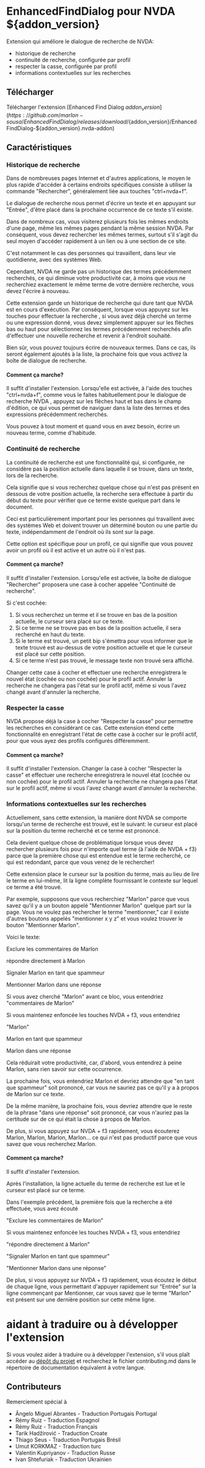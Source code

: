 # EnhancedFindDialog pour NVDA ${addon_version}
Extension qui améliore le dialogue de recherche de NVDA:

* historique de recherche
* continuité de recherche, configurée par profil
* respecter la casse, configurée par profil
* informations contextuelles sur les recherches

## Télécharger
Télécharger l'extension [Enhanced Find Dialog ${addon_version}](https://github.com/marlon-sousa/EnhancedFindDialog/releases/download/${addon_version}/EnhancedFindDialog-${addon_version}.nvda-addon)

## Caractéristiques

### Historique de recherche
Dans de nombreuses pages Internet et d'autres applications, le moyen le plus rapide d'accéder à certains endroits spécifiques consiste à utiliser la commande "Rechercher", généralement liée aux touches "ctrl+nvda+f".

Le dialogue de recherche nous permet d'écrire un texte et en appuyant sur "Entrée", d'être placé dans la prochaine occurrence de ce texte s'il existe.

Dans de nombreux cas, vous visiterez plusieurs fois les mêmes endroits d'une page, même les mêmes pages pendant  la même session NVDA. Par conséquent, vous devez rechercher les mêmes termes, surtout s'il s'agit du seul moyen d'accéder rapidement à un lien ou à une section de ce site.

C'est notamment le cas des personnes qui travaillent, dans leur vie quotidienne, avec des systèmes Web.

Cependant, NVDA ne garde pas  un historique des termes précédemment recherchés, ce qui diminue votre productivité car, à moins que vous ne recherchiez exactement le même terme  de votre dernière recherche, vous devez l'écrire à nouveau.

Cette extension garde un historique de recherche qui dure tant que   NVDA est en cours d'exécution. Par conséquent, lorsque vous appuyez sur les touches pour effectuer la recherche , si vous avez déjà cherché un terme ou une expression donné, vous devez simplement appuyer sur les flèches bas ou haut pour sélectionnez les termes précédemment recherchés afin d'effectuer une nouvelle recherche et revenir à l'endroit souhaité.

Bien sûr, vous pouvez toujours écrire de nouveaux termes. Dans ce cas, ils seront également ajoutés à la liste, la prochaine fois que vous activez la boîte de dialogue de recherche.

#### Comment ça marche?

Il suffit d'installer l'extension. Lorsqu'elle est activée, à l'aide des touches "ctrl+nvda+f", comme vous le faites habituellement pour le dialogue de recherche NVDA , appuyez sur les flèches  haut et bas dans le champ d'édition, ce qui vous permet de naviguer dans la liste des termes et des expressions précédemment recherchés.

Vous pouvez à tout moment et quand vous en avez besoin, écrire un nouveau terme, comme d'habitude.

### Continuité de recherche

La continuité de recherche est une fonctionnalité qui, si configurée, ne considère pas la position actuelle dans laquelle il se trouve, dans un texte, lors de la recherche.

Cela signifie que si vous recherchez quelque chose qui n'est pas présent en dessous de votre position actuelle, la recherche sera effectuée à partir du début du texte pour vérifier que ce terme existe quelque part dans le document.

Ceci est particulièrement important pour les personnes qui travaillent avec des systèmes Web et doivent trouver un déterminé bouton ou une partie du texte, indépendamment de l'endroit où ils sont sur la page.

Cette option est spécifique pour  un profil, ce qui signifie que vous pouvez avoir un profil où il est active et un autre où il n'est pas.

#### Comment ça marche?

Il suffit d'installer l'extension. Lorsqu'elle est activée, la boîte de dialogue "Rechercher" proposera une case à cocher appelée "Continuité de recherche".

Si c'est cochée:

1. Si vous recherchez un terme et il se trouve en bas de la position actuelle, le curseur sera  placé sur ce texte.
2. Si ce terme ne se trouve pas en bas de la position actuelle, il sera recherché en haut du texte.
3. Si le terme est trouvé,  un petit bip s'émettra pour vous informer que le texte trouvé   est au-dessus de votre position actuelle et que le curseur est placé sur cette position.
4. Si ce terme n'est pas trouvé, le message texte non trouvé sera affiché.

Changer cette case à cocher et effectuer une  recherche enregistrera le nouvel état (cochée ou non cochée) pour le profil actif. Annuler la recherche ne changera pas l'état sur le profil actif, même si vous l'avez changé avant d'annuler la recherche.

### Respecter la casse

NVDA propose déjà la case à cocher "Respecter la casse" pour permettre les recherches en considérant ce cas. Cette extension étend cette fonctionnalité en enregistrant l'état de cette case à cocher sur le profil actif, pour que vous ayez des profils configurés différemment.

#### Comment ça marche?

Il suffit d'installer l'extension. Changer la case à cocher  "Respecter la casse" et effectuer une  recherche enregistrera le nouvel état (cochée ou non cochée) pour le profil actif. Annuler la recherche ne changera pas l'état sur le profil actif, même si vous l'avez changé avant d'annuler la recherche.

### Informations contextuelles sur les recherches

Actuellement, sans cette extension, la manière dont NVDA se comporte lorsqu'un terme de recherche est trouvé, est le suivant: le curseur est placé sur la position du terme recherché et  ce terme est prononcé.

Cela devient quelque chose de problématique lorsque vous devez rechercher plusieurs fois pour n'importe quel terme (à l'aide de NVDA + f3) parce que la première chose qui est entendue est le terme recherché, ce qui est redondant, parce que  vous venez de le rechercher!

Cette extension place le curseur sur la position du terme, mais au lieu de lire le terme en lui-même, lit la ligne complète fournissant le contexte sur lequel ce terme a été trouvé.

Par exemple, supposons que vous recherchiez "Marlon" parce que vous savez qu'il y a un bouton appelé "Mentionner Marlon" quelque part sur la page. Vous ne voulez pas rechercher le terme "mentionner," car il existe d'autres boutons appelés "mentionner x y z" et vous voulez trouver le bouton "Mentionner Marlon".

Voici le texte:

Exclure les commentaires de Marlon

répondre directement à Marlon

Signaler Marlon en tant que spammeur

Mentionner Marlon dans une réponse

Si vous avez cherché "Marlon" avant ce bloc, vous entendriez
"commentaires de Marlon"

Si vous maintenez enfoncée les touches NVDA + f3, vous entendriez

"Marlon"

Marlon en tant que spammeur

Marlon dans une réponse

Cela réduirait votre productivité, car, d'abord, vous entendrez à peine Marlon, sans rien savoir sur cette occurrence.

La prochaine fois, vous entendriez Marlon et devriez attendre que "en tant que spammeur" soit prononcé, car vous ne sauriez pas ce qu'il y a à propos de Marlon sur ce texte.

De la même manière, la prochaine fois, vous devriez attendre que le reste de la phrase "dans une réponse" soit prononcé, car vous n'auriez pas la certitude sur de ce qui était la chose à propos  de Marlon.

De plus, si vous appuyez sur NVDA + f3 rapidement, vous écouterez Marlon, Marlon, Marlon, Marlon... ce qui n'est pas productif parce que vous savez que vous recherchez Marlon.

#### Comment ça marche?

Il suffit d'installer l'extension.

Après l'installation, la ligne actuelle du terme de recherche est lue et le curseur est placé sur ce terme.

Dans l'exemple précédent, la première fois que la recherche a été effectuée, vous avez écouté

"Exclure les commentaires de Marlon"

Si vous maintenez enfoncée les touches NVDA + f3, vous entendriez

"répondre directement à Marlon"

"Signaler Marlon en tant que spammeur"

"Mentionner Marlon dans une réponse"

De plus, si vous appuyez sur NVDA + f3 rapidement, vous écoutez le début de chaque ligne, vous permettant d'appuyer rapidement sur  "Entrée" sur la ligne commençant par Mentionner, car vous savez que le terme "Marlon" est présent sur une dernière position sur cette même ligne.

# aidant à traduire ou à développer l'extension

Si vous voulez aider à traduire ou à développer l'extension, s'il vous plaît accéder au [dépôt du projet](https://github.com/marlon-sousa/EnhancedFindDialog) et recherchez le fichier contributing.md dans le répertoire de documentation équivalent à votre langue.

## Contributeurs

Remerciement spécial à


* Ângelo Miguel Abrantes - Traduction Portugais Portugal
* Rémy Ruiz - Traduction Espagnol
* Rémy Ruiz - Traduction Français
* Tarik Hadžirović - Traduction Croate
*  Thiago Seus - Traduction Portugais Brésil
* Umut KORKMAZ - Traduction turc
* Valentin Kupriyanov - Traduction Russe
* Ivan Shtefuriak - Traduction Ukrainien
